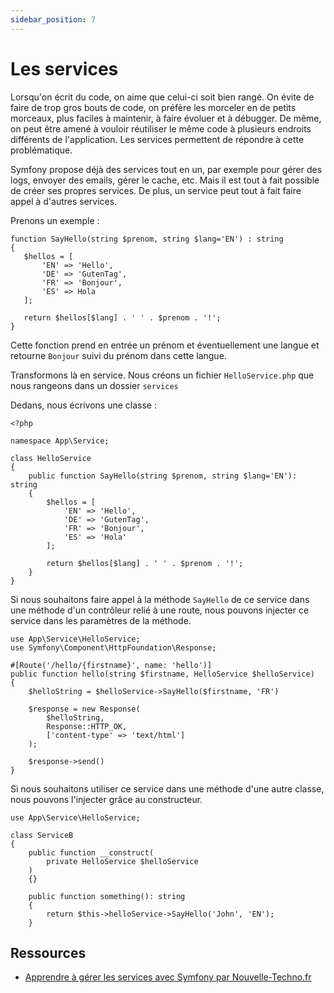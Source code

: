 ```yaml
---
sidebar_position: 7
---
```


# Les services

Lorsqu'on écrit du code, on aime que celui-ci soit bien rangé. On évite de faire de trop gros bouts de code, on préfère les morceler en de petits morceaux, plus faciles à maintenir, à faire évoluer et à débugger. De même, on peut être amené à vouloir réutiliser le même code à plusieurs endroits différents de l'application. Les services permettent de répondre à cette problématique.

Symfony propose déjà des services tout en un, par exemple pour gérer des logs, envoyer des emails, gérer le cache, etc. Mais il est tout à fait possible de créer ses propres services. De plus, un service peut tout à fait faire appel à d'autres services.

Prenons un exemple :

```
function SayHello(string $prenom, string $lang='EN') : string
{
   $hellos = [
       'EN' => 'Hello',
       'DE' => 'GutenTag',
       'FR' => 'Bonjour',
       'ES' => Hola
   ];

   return $hellos[$lang] . ' ' . $prenom . '!';
}
```

Cette fonction prend en entrée un prénom et éventuellement une langue et retourne ```Bonjour``` suivi du prénom dans cette langue.

Transformons là en service. Nous créons un fichier ```HelloService.php``` que nous rangeons dans un dossier ```services```

Dedans, nous écrivons une classe : 

```
<?php

namespace App\Service;

class HelloService
{
    public function SayHello(string $prenom, string $lang='EN'): string
    {
        $hellos = [
            'EN' => 'Hello',
            'DE' => 'GutenTag',
            'FR' => 'Bonjour',
            'ES' => 'Hola'
        ];

        return $hellos[$lang] . ' ' . $prenom . '!';
    }
}
```

Si nous souhaitons faire appel à la méthode ```SayHello``` de ce service dans une méthode d'un contrôleur relié à une route, nous pouvons injecter ce service dans les paramètres de la méthode.

```
use App\Service\HelloService;
use Symfony\Component\HttpFoundation\Response;

#[Route('/hello/{firstname}', name: 'hello')]
public function hello(string $firstname, HelloService $helloService)
{
    $helloString = $helloService->SayHello($firstname, 'FR')

    $response = new Response(
        $helloString,
        Response::HTTP_OK,
        ['content-type' => 'text/html']
    );

    $response->send() 
}
```

Si nous souhaitons utiliser ce service dans une méthode d'une autre classe, nous pouvons l'injecter grâce au constructeur.

```
use App\Service\HelloService;

class ServiceB
{
    public function __construct(
        private HelloService $helloService
    )
    {}

    public function something(): string
    {
        return $this->helloService->SayHello('John', 'EN');
    }
```

## Ressources

* [Apprendre à gérer les services avec Symfony par Nouvelle-Techno.fr](https://www.youtube.com/watch?v=NgnRtEH8Yk4&ab_channel=NouvelleTechno)